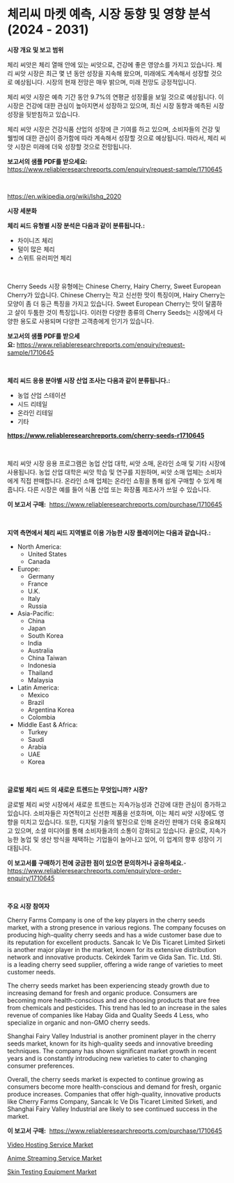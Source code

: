 <p><h1>체리씨 마켓 예측, 시장 동향 및 영향 분석 (2024 - 2031)</h1></p><p><strong>시장 개요 및 보고 범위</strong></p>
<p><p>체리 씨앗은 체리 열매 안에 있는 씨앗으로, 건강에 좋은 영양소를 가지고 있습니다. 체리 씨앗 시장은 최근 몇 년 동안 성장을 지속해 왔으며, 미래에도 계속해서 성장할 것으로 예상됩니다. 시장의 현재 전망은 매우 밝으며, 미래 전망도 긍정적입니다.</p><p>체리 씨앗 시장은 예측 기간 동안 9.7%의 연평균 성장률을 보일 것으로 예상됩니다. 이 시장은 건강에 대한 관심이 높아지면서 성장하고 있으며, 최신 시장 동향과 예측된 시장 성장을 뒷받침하고 있습니다.</p><p>체리 씨앗 시장은 건강식품 산업의 성장에 큰 기여를 하고 있으며, 소비자들의 건강 및 웰빙에 대한 관심이 증가함에 따라 계속해서 성장할 것으로 예상됩니다. 따라서, 체리 씨앗 시장은 미래에 더욱 성장할 것으로 전망됩니다.</p></p>
<p><strong>보고서의 샘플 PDF를 받으세요:</strong> <a href="https://www.reliableresearchreports.com/enquiry/request-sample/1710645">https://www.reliableresearchreports.com/enquiry/request-sample/1710645</a></p>
<p>&nbsp;</p>
<p><a href="https://en.wikipedia.org/wiki/Ishq_2020">https://en.wikipedia.org/wiki/Ishq_2020</a></p>
<p><strong>시장 세분화</strong></p>
<p><strong>체리 씨드 유형별 시장 분석은 다음과 같이 분류됩니다.:</strong></p>
<p><ul><li>차이니즈 체리</li><li>털이 많은 체리</li><li>스위트 유러피언 체리</li></ul></p>
<p>&nbsp;</p>
<p><p>Cherry Seeds 시장 유형에는 Chinese Cherry, Hairy Cherry, Sweet European Cherry가 있습니다. Chinese Cherry는 작고 신선한 맛이 특징이며, Hairy Cherry는 모양이 좀 더 둥근 특징을 가지고 있습니다. Sweet European Cherry는 맛이 달콤하고 살이 두툼한 것이 특징입니다. 이러한 다양한 종류의 Cherry Seeds는 시장에서 다양한 용도로 사용되며 다양한 고객층에게 인기가 있습니다.</p></p>
<p><strong>보고서의 샘플 PDF를 받으세요:</strong>&nbsp;<a href="https://www.reliableresearchreports.com/enquiry/request-sample/1710645">https://www.reliableresearchreports.com/enquiry/request-sample/1710645</a></p>
<p>&nbsp;</p>
<p><strong> 체리 씨드 응용 분야별 시장 산업 조사는 다음과 같이 분류됩니다.:</strong></p>
<p><ul><li>농업 산업 스테이션</li><li>시드 리테일</li><li>온라인 리테일</li><li>기타</li></ul></p>
<p><strong><a href="https://www.reliableresearchreports.com/cherry-seeds-r1710645">https://www.reliableresearchreports.com/cherry-seeds-r1710645</a></strong></p>
<p>&nbsp;</p>
<p><p>체리 씨앗 시장 응용 프로그램은 농업 산업 대학, 씨앗 소매, 온라인 소매 및 기타 시장에 사용됩니다. 농업 산업 대학은 씨앗 학습 및 연구를 지원하며, 씨앗 소매 업체는 소비자에게 직접 판매합니다. 온라인 소매 업체는 온라인 쇼핑을 통해 쉽게 구매할 수 있게 해줍니다. 다른 시장은 예를 들어 식품 산업 또는 화장품 제조사가 쓰일 수 있습니다.</p></p>
<p><strong>이 보고서 구매:</strong>&nbsp; <a href="https://www.reliableresearchreports.com/purchase/1710645">https://www.reliableresearchreports.com/purchase/1710645</a></p>
<p>&nbsp;</p>
<p><strong>지역 측면에서 체리 씨드 지역별로 이용 가능한 시장 플레이어는 다음과 같습니다.:</strong></p>
<p><ul>
    <li>
        North America:
        <ul>
            <li>United States</li>
            <li>Canada</li>
        </ul>
    </li>
    <li>
        Europe:
        <ul>
            <li>Germany</li>
            <li>France</li>
            <li>U.K.</li>
            <li>Italy</li>
            <li>Russia</li>
        </ul>
    </li>
    <li>
        Asia-Pacific:
        <ul>
            <li>China</li>
            <li>Japan</li>
            <li>South Korea</li>
            <li>India</li>
            <li>Australia</li>
            <li>China Taiwan</li>
            <li>Indonesia</li>
            <li>Thailand</li>
            <li>Malaysia</li>
        </ul>
    </li>
    <li>
        Latin America:
        <ul>
            <li>Mexico</li>
            <li>Brazil</li>
            <li>Argentina Korea</li>
            <li>Colombia</li>
        </ul>
    </li>
    <li>
        Middle East & Africa:
        <ul>
            <li>Turkey</li>
            <li>Saudi</li>
            <li>Arabia</li>
            <li>UAE</li>
            <li>Korea</li>
        </ul>
    </li>
    </ul></p>
<p>&nbsp;</p>
<p><strong>글로벌 체리 씨드 의 새로운 트렌드는 무엇입니까? 시장?</strong></p>
<p><p>글로벌 체리 씨앗 시장에서 새로운 트렌드는 지속가능성과 건강에 대한 관심이 증가하고 있습니다. 소비자들은 자연적이고 신선한 제품을 선호하며, 이는 체리 씨앗 시장에도 영향을 미치고 있습니다. 또한, 디지털 기술의 발전으로 인해 온라인 판매가 더욱 중요해지고 있으며, 소셜 미디어를 통해 소비자들과의 소통이 강화되고 있습니다. 끝으로, 지속가능한 농업 및 생산 방식을 채택하는 기업들이 늘어나고 있어, 이 업계의 향후 성장이 기대됩니다.</p></p>
<p><strong>이 보고서를 구매하기 전에 궁금한 점이 있으면 문의하거나 공유하세요.</strong>- <a href="https://www.reliableresearchreports.com/enquiry/pre-order-enquiry/1710645">https://www.reliableresearchreports.com/enquiry/pre-order-enquiry/1710645</a></p>
<p>&nbsp;</p>
<p><strong>주요 시장 참여자</strong></p>
<p><p>Cherry Farms Company is one of the key players in the cherry seeds market, with a strong presence in various regions. The company focuses on producing high-quality cherry seeds and has a wide customer base due to its reputation for excellent products. Sancak Ic Ve Dis Ticaret Limited Sirketi is another major player in the market, known for its extensive distribution network and innovative products. Cekirdek Tarim ve Gida San. Tic. Ltd. Sti. is a leading cherry seed supplier, offering a wide range of varieties to meet customer needs.</p><p>The cherry seeds market has been experiencing steady growth due to increasing demand for fresh and organic produce. Consumers are becoming more health-conscious and are choosing products that are free from chemicals and pesticides. This trend has led to an increase in the sales revenue of companies like Habay Gida and Quality Seeds 4 Less, who specialize in organic and non-GMO cherry seeds.</p><p>Shanghai Fairy Valley Industrial is another prominent player in the cherry seeds market, known for its high-quality seeds and innovative breeding techniques. The company has shown significant market growth in recent years and is constantly introducing new varieties to cater to changing consumer preferences.</p><p>Overall, the cherry seeds market is expected to continue growing as consumers become more health-conscious and demand for fresh, organic produce increases. Companies that offer high-quality, innovative products like Cherry Farms Company, Sancak Ic Ve Dis Ticaret Limited Sirketi, and Shanghai Fairy Valley Industrial are likely to see continued success in the market.</p></p>
<p><strong>이 보고서 구매:</strong>&nbsp;&nbsp;<a href="https://www.reliableresearchreports.com/purchase/1710645">https://www.reliableresearchreports.com/purchase/1710645</a></p>
<p><p><a href="https://github.com/HenrietteMills1/Market-Research-Report-List-2/blob/main/video-hosting-service-market.md">Video Hosting Service Market</a></p><p><a href="https://github.com/alexxisgm/Market-Research-Report-List-1/blob/main/anime-streaming-service-market.md">Anime Streaming Service Market</a></p><p><a href="https://issuu.com/reportprime-2/docs/skin-testing-equipment-market-size-2030.pptx">Skin Testing Equipment Market</a></p></p>